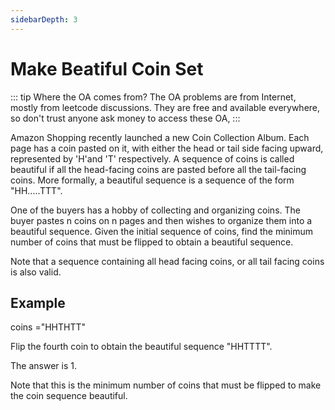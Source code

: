 ```yaml
---
sidebarDepth: 3
---
```

# Make Beatiful Coin Set

::: tip Where the OA comes from?
The OA problems are from Internet, mostly from leetcode discussions. They are free and available everywhere, so don't trust anyone ask money to access these OA,
:::

Amazon Shopping recently launched a new Coin Collection Album. Each page has a coin pasted on it, with either the head or tail side facing upward, represented by 'H'and 'T' respectively. A sequence of coins is called beautiful if all the head-facing coins are pasted before all the tail-facing coins. More formally, a beautiful sequence is a sequence of the form "HH.....TTT".

One of the buyers has a hobby of collecting and organizing coins. The buyer pastes n coins on n pages and then wishes to organize them into a beautiful sequence. Given the initial sequence of coins, find the minimum number of coins that must be flipped to obtain a beautiful sequence.

Note that a sequence containing all head facing coins, or all tail facing coins is also valid.

## Example
coins ="HHTHTT"

Flip the fourth coin to obtain the beautiful sequence "HHTTTT".

The answer is 1.

Note that this is the minimum number of coins that must be flipped to make the coin sequence beautiful.